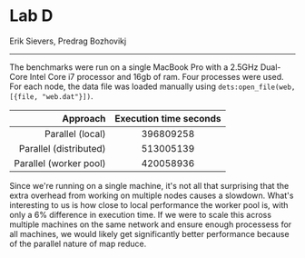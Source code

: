 # Lab D
Erik Sievers, Predrag Bozhovikj

---

The benchmarks were run on a single MacBook Pro with a 2.5GHz Dual-Core Intel Core i7 processor and 16gb of ram. Four processes were used. For each node, the data file was loaded manually using `dets:open_file(web, [{file, "web.dat"}])`.

|     Approach          |                    Execution time seconds   |
| ------------------: | :-----------------------------------------: |
| Parallel (local)      |               396809258                   |
| Parallel (distributed) |              513005139                   |
| Parallel (worker pool) |              420058936                   |

Since we're running on a single machine, it's not all that surprising that the extra overhead from working on multiple nodes causes a slowdown. What's interesting to us is how close to local performance the worker pool is, with only a 6% difference in execution time. If we were to scale this across multiple machines on the same network and ensure enough processess for all machines, we would likely get significantly better performance because of the parallel nature of map reduce.